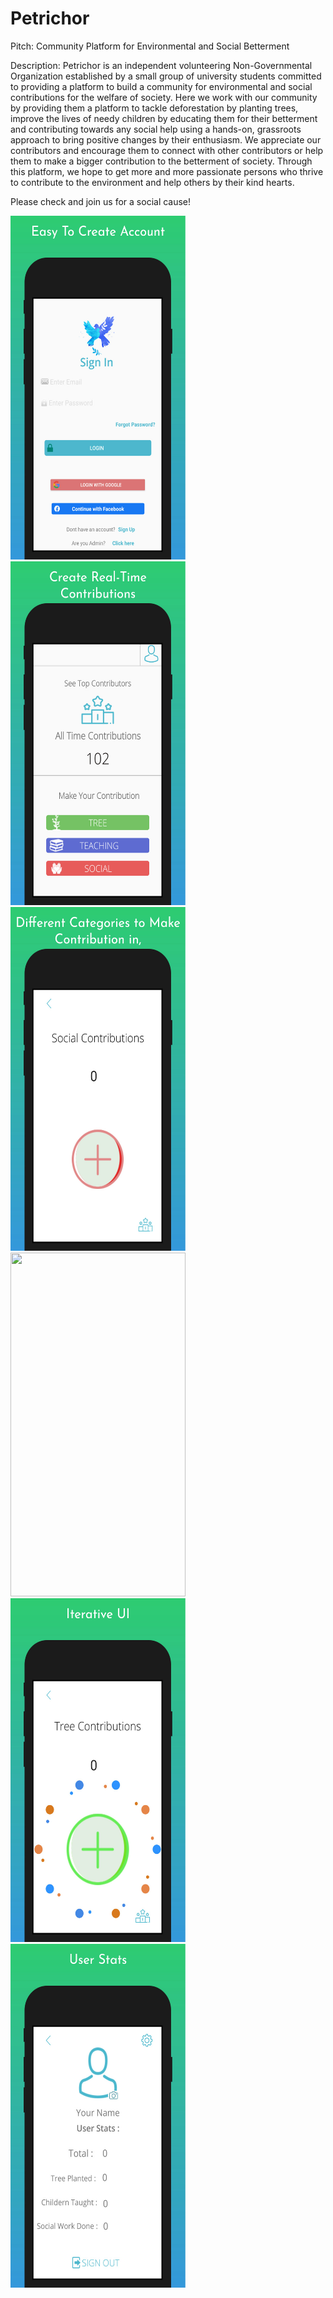 # Petrichor
Pitch: Community Platform for Environmental and Social Betterment  

Description: Petrichor is an independent volunteering Non-Governmental Organization established by a small group of university students committed to providing a platform to build a community for environmental and social contributions for the welfare of society. Here we work with our community by providing them a platform to tackle deforestation by planting trees, improve the lives of needy children by educating them for their betterment and contributing towards any social help using a hands-on, grassroots approach to bring positive changes by their enthusiasm. We appreciate our contributors and encourage them to connect with other contributors or help them to make a bigger contribution to the betterment of society. Through this platform, we hope to get more and more passionate persons who thrive to contribute to the environment and help others by their kind hearts.  

Please check and join us for a social cause!



<a target='_blank'>
  <img class='header-img' width=280px height=550px src='https://raw.githubusercontent.com/hammadch1/Petrichor/master/Login Screen.jpeg' /><img class='header-img' width=280px height=550px src='https://raw.githubusercontent.com/hammadch1/Petrichor/master/MainPage.jpeg' /><img class='header-img' width=280px height=550px src='https://raw.githubusercontent.com/hammadch1/Petrichor/master/Contribution.jpeg' /><img class='header-img' width=280px height=550px src='https://raw.githubusercontent.com/hammadch1/Petrichor/master/UserlistingByContriutions.jpeg' /><img class='header-img' width=280px height=550px src='https://raw.githubusercontent.com/hammadch1/Petrichor/master/Animation.jpeg' /><img class='header-img' width=280px height=550px src='https://raw.githubusercontent.com/hammadch1/Petrichor/master/UserProfile.jpeg' /></a>

